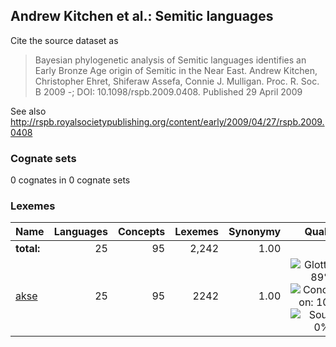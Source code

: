 ## Andrew Kitchen et al.: Semitic languages

Cite the source dataset as

> Bayesian phylogenetic analysis of Semitic languages identifies an Early Bronze Age origin of Semitic in the Near East. Andrew Kitchen, Christopher Ehret, Shiferaw Assefa, Connie J. Mulligan. Proc. R. Soc. B 2009 -; DOI: 10.1098/rspb.2009.0408. Published 29 April 2009

See also http://rspb.royalsocietypublishing.org/content/early/2009/04/27/rspb.2009.0408

### Cognate sets
0 cognates in 0 cognate sets

### Lexemes

Name | Languages | Concepts | Lexemes | Synonymy | Quality
:--- | ---:| ---:| ---:| ---:|:---:
**total:** | 25 | 95 | 2,242 | 1.00 | 
[akse](cldf/akse.csv) | 25 | 95 | 2242 | 1.00 | ![Glottolog: 89%](https://img.shields.io/badge/Glottolog-89%25-yellowgreen.svg "Glottolog: 89%") ![Concepticon: 100%](https://img.shields.io/badge/Concepticon-100%25-brightgreen.svg "Concepticon: 100%") ![Source: 0%](https://img.shields.io/badge/Source-0%25-red.svg "Source: 0%")